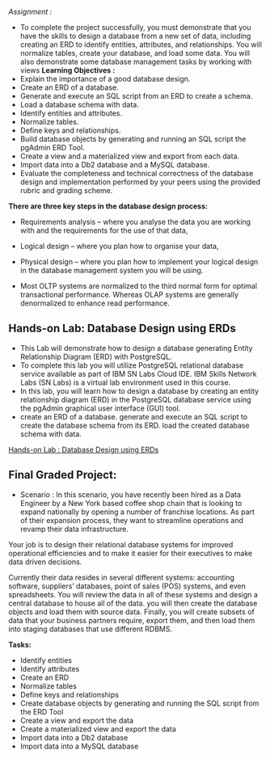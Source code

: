 *Assignment :*

- To complete the project successfully, you must demonstrate that you have the skills to design a database from a new set of data, including creating an ERD to identify entities, attributes, and relationships. You will normalize tables, create your database, and load some data. You will also demonstrate some database management tasks by working with views
**Learning Objectives :**
- Explain the importance of a good database design.
- Create an ERD of a database.
- Generate and execute an SQL script from an ERD to create a schema.
- Load a database schema with data.
- Identify entities and attributes.
- Normalize tables.
- Define keys and relationships.
- Build database objects by generating and running an SQL script the pgAdmin ERD Tool.
- Create a view and a materialized view and export from each data.
- Import data into a Db2 database and a MySQL database.
- Evaluate the completeness and technical correctness of the database design and implementation performed by your peers using the provided rubric and grading scheme.

**There are three key steps in the database design process:**
- Requirements analysis – where you analyse the data you are working with and the requirements for the use of that data,
- Logical design – where you plan how to organise your data,
- Physical design – where you plan how to implement your logical design in the database management system you will be using.

-  Most OLTP systems are normalized to the third normal form for optimal transactional performance. Whereas OLAP systems are generally denormalized to enhance read performance.

## **Hands-on Lab: Database Design using ERDs**
- This Lab will demonstrate how to design a database generating Entity Relationship Diagram (ERD) with PostgreSQL.
- To complete this lab you will utilize PostgreSQL relational database service available as part of IBM SN Labs Cloud IDE. IBM Skills Network Labs (SN Labs) is a virtual lab environment used in this course.
- In this lab, you will learn how to design a database by creating an entity relationship diagram (ERD) in the PostgreSQL database service using the pgAdmin graphical user interface (GUI) tool.
- create an ERD of a database. generate and execute an SQL script to create the database schema from its ERD. load the created database schema with data.

[Hands-on Lab : Database Design using ERDs](https://cf-courses-data.s3.us.cloud-object-storage.appdomain.cloud/IBM-DB0110EN-SkillsNetwork/labs/Lab%20-%20Database%20Design%20using%20ERDs%20/instructional-labs.md.html)


## **Final Graded Project:**
- Scenario :
In this scenario, you have recently been hired as a Data Engineer by a New York based coffee shop chain that is looking to expand nationally by opening a number of franchise locations. As part of their expansion process, they want to streamline operations and revamp their data infrastructure.

Your job is to design their relational database systems for improved operational efficiencies and to make it easier for their executives to make data driven decisions.

Currently their data resides in several different systems: accounting software, suppliers’ databases, point of sales (POS) systems, and even spreadsheets. You will review the data in all of these systems and design a central database to house all of the data. you will then create the database objects and load them with source data. Finally, you will create subsets of data that your business partners require, export them, and then load them into staging databases that use different RDBMS.


**Tasks:**
- Identify entities
- Identify attributes
- Create an ERD
- Normalize tables
- Define keys and relationships
- Create database objects by generating and running the SQL script from the ERD Tool
- Create a view and export the data
- Create a materialized view and export the data
- Import data into a Db2 database
- Import data into a MySQL database












